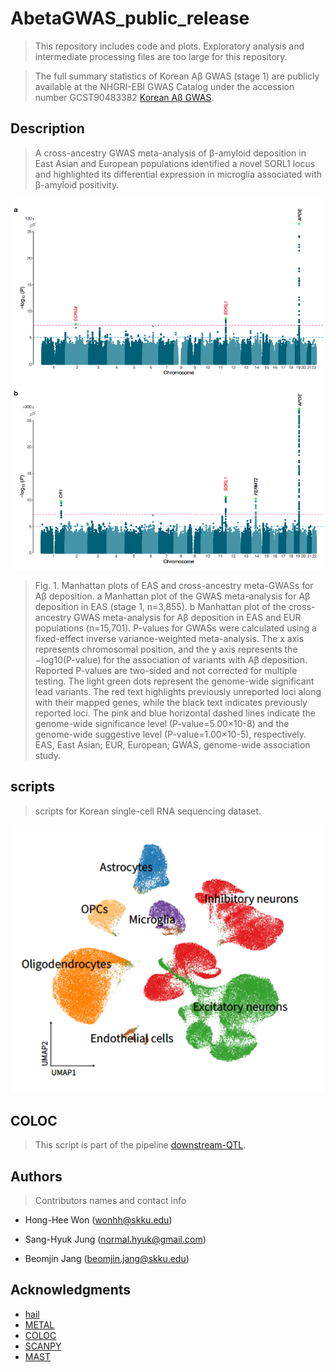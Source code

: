 # AbetaGWAS_public_release

> This repository includes code and plots. Exploratory analysis and intermediate processing files are too large for this repository.

> The full summary statistics of Korean Aβ GWAS (stage 1) are publicly available at the NHGRI-EBI GWAS Catalog under the accession number GCST90483382 [Korean Aβ GWAS](https://www.ebi.ac.uk/gwas/studies/GCST90483382).

## Description

> A cross-ancestry GWAS meta-analysis of β-amyloid deposition in East Asian and European populations identified a novel SORL1 locus and highlighted its differential expression in microglia associated with β-amyloid positivity.

<p align="center">
 <img src="figures/Figure1.png", width=500>
</p>

> Fig. 1. Manhattan plots of EAS and cross-ancestry meta-GWASs for Aβ deposition. a Manhattan plot of the GWAS meta-analysis for Aβ deposition in EAS (stage 1, n=3,855). b Manhattan plot of the cross-ancestry GWAS meta-analysis for Aβ deposition in EAS and EUR populations (n=15,701). P-values for GWASs were calculated using a fixed-effect inverse variance-weighted meta-analysis. The x axis represents chromosomal position, and the y axis represents the −log10(P-value) for the association of variants with Aβ deposition. Reported P-values are two-sided and not corrected for multiple testing. The light green dots represent the genome-wide significant lead variants. The red text highlights previously unreported loci along with their mapped genes, while the black text indicates previously reported loci. The pink and blue horizontal dashed lines indicate the genome-wide significance level (P-value=5.00×10-8) and the genome-wide suggestive level (P-value=1.00×10-5), respectively. EAS, East Asian; EUR, European; GWAS, genome-wide association study.

## scripts
> scripts for Korean single-cell RNA sequencing dataset.

<p align="center">
 <img src="figures/Figure4.png", width=500>
</p>

## COLOC
> This script is part of the pipeline [downstream-QTL](https://github.com/RajLabMSSM/downstream-QTL.git).

## Authors

> Contributors names and contact info

- Hong-Hee Won (wonhh@skku.edu)
  
- Sang-Hyuk Jung (normal.hyuk@gmail.com)

- Beomjin Jang (beomjin.jang@skku.edu)


## Acknowledgments

* [hail](https://github.com/hail-is/hail)
* [METAL](https://genome.sph.umich.edu/wiki/METAL_Documentation)
* [COLOC](https://github.com/chr1swallace/coloc)
* [SCANPY](https://scanpy.readthedocs.io/en/stable/installation.html)
* [MAST](https://rglab.github.io/MAST/)
